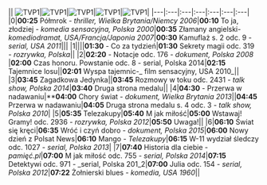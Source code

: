 || ![TVP1](https://github.com/ptomasik1/xxx/blob/master/loga/tvp1.gif "TVP1")|![TVP1](https://github.com/ptomasik1/xxx/blob/master/loga/tvp2.gif "TVP1")|![TVP1](https://github.com/ptomasik1/xxx/blob/master/loga/tvn.gif "TVP1")|![TVP1](https://github.com/ptomasik1/xxx/blob/master/loga/rtl7.gif "TVP1")|![TVP1](https://github.com/ptomasik1/xxx/blob/master/loga/pols.gif "TVP1")|
|---|:---|:---|:---|:---|:---|:---|
|0|**00:25** Półmrok - _thriller, Wielka Brytania/Niemcy 2006_|**00:10** To ja, złodziej - _komedia sensacyjna, Polska 2000_|**00:35** Złamany angielski- _komediodramat, USA/Francja/Japonia 2007_|**00:30** Kamuflaż s. 2 odc. 9 - _serial, USA 2011_|||
|1||||**01:30** - Co za tydzień|**01:30** Sekrety magii odc. 319 - _rozrywka, Polska_||
|2|**02:20** - Notacje odc. 176 - _dokument, Polska 2008_ |**02:00** Czas honoru. Powstanie odc. 8 - serial, Polska 2014|**02:15** Tajemnice losu||**02:01** Wyspa tajemnic-_ film sensacyjny, USA 2010_||
|3|**03:45** Zagadkowa Jedynka||**03:45** Rozmowy w toku odc. 2431 - _talk show, Polska 2014_|**03:40** Druga strona medalu||
|4|**04:30** - Przerwa w nadawaniu|****04:00** Chory świat - _dokument, Wielka Brytania 2013_||**04:45** Przerwa w nadawaniu|**04:05** Druga strona medalu s. 4 odc. 3 - _talk show, Polska 2010_|
|5|**05:35** Telezakupy|**05:40** M jak miłość|**05:00** Wstawaj! Gramy! odc. 2936 - _rozrywka, Polska 2012_|**05:50** Uwaga!||
|6|**06:10** Świat się kręci|**06:35** Wróć i czyń dobro - _dokument, Polska 2015_|**06:00** Nowy dzień z Polsat News|**06:10** Mango - _Telezakupy_|**06:15** W-11 wydział śledczy odc. 1027 - _serial, Polska 2013_|
|7|**07:40** Historia dla ciebie - _pamięć.pl_|**07:00** M jak miłość odc. 755 - _serial, Polska 2014_|**07:15** Detektywi odc. 971 - _serial, Polska 201_2|**07:00** Julia odc. 154 - _serial, Polska 2012_|**07:22** Żołnierski blues - _komedia, USA 1960_||

